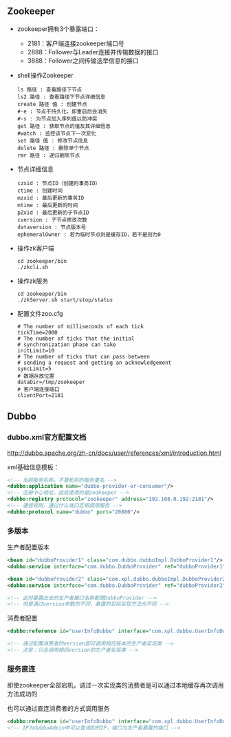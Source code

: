 ## Zookeeper

- zookeeper拥有3个暴露端口：

  - 2181：客户端连接zookeeper端口号
  - 2888：Follower与Leader连接并传输数据的接口
  - 3888：Follower之间传输选举信息的接口

- shell操作Zookeeper

  ```properties
  ls 路径 : 查看路径下节点
  ls2 路径 : 查看路径下节点详细信息
  create 路径 值 : 创建节点
  #-e : 节点不持久化，即重启后会消失
  #-s : 为节点加入序列值以防冲突
  get 路径 : 获取节点的值及其详细信息
  #watch : 监控该节点下一次变化
  set 路径 值 : 修改节点信息
  delete 路径 : 删除单个节点
  rmr 路径 : 递归删除节点
  ```

- 节点详细信息

  ```properties
  czxid : 节点ID（创建的事务ID）
  ctime : 创建时间
  mzxid : 最后更新的事务ID
  mtime : 最后更新的时间
  pZxid : 最后更新的子节点ID
  cversion : 子节点修改次数
  dataversion : 节点版本号
  ephemeralOwner : 若为临时节点则是缓存ID，若不是则为0
  ```

- 操作zk客户端

  ```properties
  cd zookeeper/bin
  ./zkcli.sh
  ```

- 操作zk服务

  ```properties
  cd zookeeper/bin
  ./zkServer.sh start/stop/status
  ```

- 配置文件zoo.cfg

  ```properties
  # The number of milliseconds of each tick
  tickTime=2000
  # The number of ticks that the initial 
  # synchronization phase can take
  initLimit=10
  # The number of ticks that can pass between 
  # sending a request and getting an acknowledgement
  syncLimit=5
  # 数据存放位置
  dataDir=/tmp/zookeeper
  # 客户端连接端口
  clientPort=2181
  ```



## Dubbo

### dubbo.xml官方配置文档

http://dubbo.apache.org/zh-cn/docs/user/references/xml/introduction.html

xml基础信息模板：

```xml
<!-- 当前服务名称，不要和别的服务重名 -->
<dubbo:application name="dubbo-provider-or-consumer"/>
<!-- 注册中心地址，此处使用的是zookeeper -->
<dubbo:registry protocol="zookeeper" address="192.168.0.192:2181"/>
<!-- 通信规则，通过什么端口互相调用服务 -->
<dubbo:protocol name="dubbo" port="20880"/>
```



### 多版本

生产者配置版本

```xml
<bean id="dubboProvider1" class="com.dubbo.dubboImpl.DubboProvider1"/>
<dubbo:service interface="com.dubbo.DubboProvider" ref="dubboProvider1" version="1.0.0"/>

<bean id="dubboProvider2" class="com.xpl.dubbo.dubboImpl.DubboProvider2"/>
<dubbo:service interface="com.dubbo.DubboProvider" ref="dubboProvider2" version="2.0.0"/>

<!-- 此时暴露出去的生产者接口名称都是DubboProvider -->
<!-- 但是通过version参数的不同，暴露的实际实现方法也不同 -->
```

消费者配置

```xml
<dubbo:reference id="userInfoDubbo" interface="com.xpl.dubbo.UserInfoDubbo" version="?"/>

<!-- 通过配置消费者的version即可调用相应版本的生产者实现类 -->
<!-- 注意：只会调用相同version的生产者实现类 -->
```



### 服务直连

即使zookeeper全部宕机，调过一次实现类的消费者是可以通过本地缓存再次调用方法成功的

也可以通过直连消费者的方式调用服务

```xml
<dubbo:reference id="userInfoDubbo" interface="com.xpl.dubbo.UserInfoDubbo" url="dubbo://IP:端口" />
<!-- IP为dubboAdmin中可以查询到的IP，端口为生产者暴露的端口 -->
```


